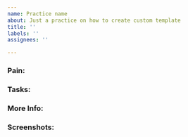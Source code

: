 ```yaml
---
name: Practice name
about: Just a practice on how to create custom template
title: ''
labels: ''
assignees: ''

---
```


### Pain:

### Tasks:

### More Info:

### Screenshots:
